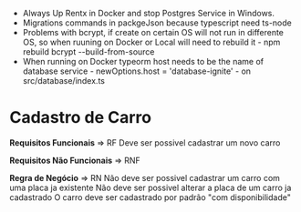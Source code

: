 - Always Up Rentx in Docker and stop Postgres Service in Windows.
- Migrations commands in packgeJson because typescript need ts-node
- Problems with bcrypt, if create on certain OS will not run in differente OS, so when ruuning on Docker or Local will need to rebuild it  - npm rebuild bcrypt --build-from-source
- When running on Docker typeorm host needs to be the name of database service - newOptions.host = 'database-ignite' - on src/database/index.ts


# Cadastro de Carro
**Requisitos Funcionais** => RF
Deve ser possivel cadastrar um novo carro

**Requisitos Não Funcionais** => RNF

**Regra de Negócio** => RN
Não deve ser possivel cadastrar um carro com uma placa ja existente
Não deve ser possivel alterar a placa de um carro ja cadastrado
O carro deve ser cadastrado por padrão "com disponibilidade"

